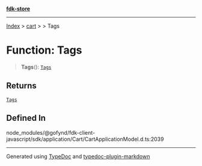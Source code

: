 [**fdk-store**](../../../README.md)
***

[Index](../../../API.md) > [cart](../../README.md) > [<internal>](../README.md) > Tags

# Function: Tags

> **Tags**(): [`Tags`](../type-aliases/type-alias.Tags.md)

## Returns

[`Tags`](../type-aliases/type-alias.Tags.md)

## Defined In

node\_modules/@gofynd/fdk-client-javascript/sdk/application/Cart/CartApplicationModel.d.ts:2039

***
Generated using [TypeDoc](https://typedoc.org/) and [typedoc-plugin-markdown](https://www.npmjs.com/package/typedoc-plugin-markdown)
